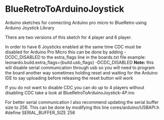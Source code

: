 # BlueRetroToArduinoJoystick
Arduino sketches for connecting Arduino pro micro to BlueRetro using Arduino Joystick Library

There are two versions of this sketch for 4 player and 6 player. 

In order to have 6 Joysticks enabled at the same time CDC must be disabled
for Arduino Pro Micro this can be done by adding -DCDC_DISABLED to the extra_flags line in the boards.txt file
example:  leonardo.build.extra_flags={build.usb_flags}  -DCDC_DISABLED
**Note:** this will disable serial communication through usb so you will need to program the board another way sometimes holding reset and waiting for the Arduino IDE to say uploading before releasing the reset button will work

If you do not want to disable CDC you can do up to 4 players without disabling CDC
take a look at BlueRetroToArduinoJoystick-4P.ino

For better serial communication I also recommend updating the serial buffer size to 256.  This can be done by modifying this line cores/arduino/USBAPI.h
#define SERIAL_BUFFER_SIZE 256